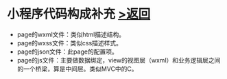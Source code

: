 # 小程序代码构成补充 [>返回](https://github.com/hecheng1996lzg/KaseiMiniProgram ">返回")
- page的wxml文件：类似html描述结构。
- page的wxss文件：类似css描述样式。
- page的json文件：此page的配置项。
- page的js文件：主要做数据绑定，view的视图层（wxml）和业务逻辑层之间的一个桥梁，算是中间层。类似MVC中的C。